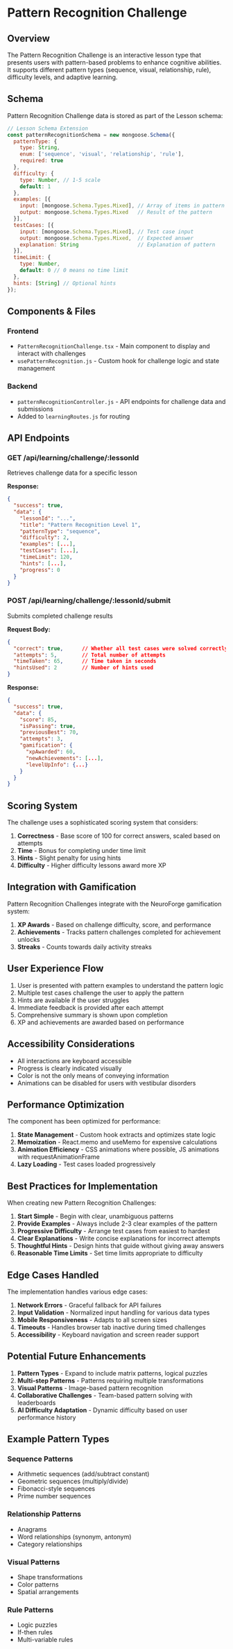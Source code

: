 # Pattern Recognition Challenge

## Overview
The Pattern Recognition Challenge is an interactive lesson type that presents users with pattern-based problems to enhance cognitive abilities. It supports different pattern types (sequence, visual, relationship, rule), difficulty levels, and adaptive learning.

## Schema
Pattern Recognition Challenge data is stored as part of the Lesson schema:

```javascript
// Lesson Schema Extension
const patternRecognitionSchema = new mongoose.Schema({
  patternType: {
    type: String,
    enum: ['sequence', 'visual', 'relationship', 'rule'],
    required: true
  },
  difficulty: {
    type: Number, // 1-5 scale
    default: 1
  },
  examples: [{
    input: [mongoose.Schema.Types.Mixed], // Array of items in pattern
    output: mongoose.Schema.Types.Mixed   // Result of the pattern
  }],
  testCases: [{
    input: [mongoose.Schema.Types.Mixed], // Test case input
    output: mongoose.Schema.Types.Mixed,  // Expected answer
    explanation: String                   // Explanation of pattern
  }],
  timeLimit: {
    type: Number,
    default: 0 // 0 means no time limit
  },
  hints: [String] // Optional hints
});
```

## Components & Files

### Frontend
- `PatternRecognitionChallenge.tsx` - Main component to display and interact with challenges
- `usePatternRecognition.js` - Custom hook for challenge logic and state management

### Backend
- `patternRecognitionController.js` - API endpoints for challenge data and submissions
- Added to `learningRoutes.js` for routing

## API Endpoints

### GET /api/learning/challenge/:lessonId
Retrieves challenge data for a specific lesson

**Response:**
```json
{
  "success": true,
  "data": {
    "lessonId": "...",
    "title": "Pattern Recognition Level 1",
    "patternType": "sequence",
    "difficulty": 2,
    "examples": [...],
    "testCases": [...],
    "timeLimit": 120,
    "hints": [...],
    "progress": 0
  }
}
```

### POST /api/learning/challenge/:lessonId/submit
Submits completed challenge results

**Request Body:**
```json
{
  "correct": true,      // Whether all test cases were solved correctly
  "attempts": 5,        // Total number of attempts
  "timeTaken": 65,      // Time taken in seconds
  "hintsUsed": 2        // Number of hints used
}
```

**Response:**
```json
{
  "success": true,
  "data": {
    "score": 85,
    "isPassing": true,
    "previousBest": 70,
    "attempts": 3,
    "gamification": {
      "xpAwarded": 60,
      "newAchievements": [...],
      "levelUpInfo": {...}
    }
  }
}
```

## Scoring System

The challenge uses a sophisticated scoring system that considers:

1. **Correctness** - Base score of 100 for correct answers, scaled based on attempts
2. **Time** - Bonus for completing under time limit
3. **Hints** - Slight penalty for using hints
4. **Difficulty** - Higher difficulty lessons award more XP

## Integration with Gamification

Pattern Recognition Challenges integrate with the NeuroForge gamification system:

1. **XP Awards** - Based on challenge difficulty, score, and performance
2. **Achievements** - Tracks pattern challenges completed for achievement unlocks
3. **Streaks** - Counts towards daily activity streaks

## User Experience Flow

1. User is presented with pattern examples to understand the pattern logic
2. Multiple test cases challenge the user to apply the pattern
3. Hints are available if the user struggles
4. Immediate feedback is provided after each attempt
5. Comprehensive summary is shown upon completion
6. XP and achievements are awarded based on performance

## Accessibility Considerations

- All interactions are keyboard accessible
- Progress is clearly indicated visually
- Color is not the only means of conveying information
- Animations can be disabled for users with vestibular disorders

## Performance Optimization

The component has been optimized for performance:

1. **State Management** - Custom hook extracts and optimizes state logic
2. **Memoization** - React.memo and useMemo for expensive calculations
3. **Animation Efficiency** - CSS animations where possible, JS animations with requestAnimationFrame
4. **Lazy Loading** - Test cases loaded progressively

## Best Practices for Implementation

When creating new Pattern Recognition Challenges:

1. **Start Simple** - Begin with clear, unambiguous patterns
2. **Provide Examples** - Always include 2-3 clear examples of the pattern
3. **Progressive Difficulty** - Arrange test cases from easiest to hardest
4. **Clear Explanations** - Write concise explanations for incorrect attempts
5. **Thoughtful Hints** - Design hints that guide without giving away answers
6. **Reasonable Time Limits** - Set time limits appropriate to difficulty

## Edge Cases Handled

The implementation handles various edge cases:

1. **Network Errors** - Graceful fallback for API failures
2. **Input Validation** - Normalized input handling for various data types
3. **Mobile Responsiveness** - Adapts to all screen sizes
4. **Timeouts** - Handles browser tab inactive during timed challenges
5. **Accessibility** - Keyboard navigation and screen reader support

## Potential Future Enhancements

1. **Pattern Types** - Expand to include matrix patterns, logical puzzles
2. **Multi-step Patterns** - Patterns requiring multiple transformations
3. **Visual Patterns** - Image-based pattern recognition
4. **Collaborative Challenges** - Team-based pattern solving with leaderboards
5. **AI Difficulty Adaptation** - Dynamic difficulty based on user performance history

## Example Pattern Types

### Sequence Patterns
- Arithmetic sequences (add/subtract constant)
- Geometric sequences (multiply/divide)
- Fibonacci-style sequences
- Prime number sequences

### Relationship Patterns
- Anagrams
- Word relationships (synonym, antonym)
- Category relationships

### Visual Patterns
- Shape transformations
- Color patterns
- Spatial arrangements

### Rule Patterns
- Logic puzzles
- If-then rules
- Multi-variable rules